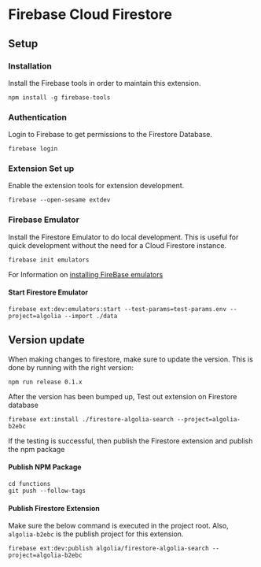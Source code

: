 # Firebase Cloud Firestore

## Setup

### Installation
Install the Firebase tools in order to maintain this extension.
```
npm install -g firebase-tools
```

### Authentication
Login to Firebase to get permissions to the Firestore Database.
```
firebase login
```

### Extension Set up
Enable the extension tools for extension development.
```
firebase --open-sesame extdev
```

### Firebase Emulator
Install the Firestore Emulator to do local development.  This is useful for quick development without the need for a Cloud Firestore instance.
```
firebase init emulators
```

For Information on [installing FireBase emulators](https://firebase.google.com/docs/emulator-suite/install_and_configure)

#### Start Firestore Emulator
```
firebase ext:dev:emulators:start --test-params=test-params.env --project=algolia --import ./data
```



## Version update

When making changes to firestore, make sure to update the version. This is done by running with the right version:

```
npm run release 0.1.x
```

After the version has been bumped up, Test out extension on Firestore database

```
firebase ext:install ./firestore-algolia-search --project=algolia-b2ebc
```

If the testing is successful, then publish the Firestore extension and publish the npm package

#### Publish NPM Package
```
cd functions
git push --follow-tags
```

#### Publish Firestore Extension
Make sure the below command is executed in the project root.  Also, `algolia-b2ebc` is the publish project for this extension.
```
firebase ext:dev:publish algolia/firestore-algolia-search --project=algolia-b2ebc
```
